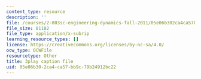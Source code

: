 ```yaml
---
content_type: resource
description: ''
file: /courses/2-003sc-engineering-dynamics-fall-2011/05e06b302ca4ca57bb9c79b24912bc22_tm51lwadMOc.srt
file_size: 81182
file_type: application/x-subrip
learning_resource_types: []
license: https://creativecommons.org/licenses/by-nc-sa/4.0/
ocw_type: OCWFile
resourcetype: Other
title: 3play caption file
uid: 05e06b30-2ca4-ca57-bb9c-79b24912bc22
---
```

